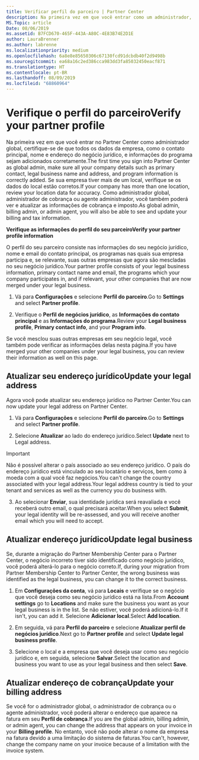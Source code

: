```yaml
---
title: Verificar perfil do parceiro | Partner Center
description: Na primeira vez em que você entrar como um administrador, verifique se os dados de suporte estão corretos, arquive isenções de impostos, se apropriado, e analise as informações de contato em seus perfis.
MS.Topic: article
Date: 08/06/2019
ms.assetid: B7FCD670-465F-443A-A80C-4E83B74E2D1E
author: LauraBrenner
ms.author: labrenne
ms.localizationpriority: medium
ms.openlocfilehash: 6a8e8e85650306c67130fcd91dcbdb40f2d9498b
ms.sourcegitcommit: ea68a16c2ed386cca983dd3fa85032450eacf871
ms.translationtype: HT
ms.contentlocale: pt-BR
ms.lasthandoff: 08/09/2019
ms.locfileid: "68860964"
---
```

# <a name="verify-your-partner-profile"></a><span data-ttu-id="0d4e9-103">Verifique o perfil do parceiro</span><span class="sxs-lookup"><span data-stu-id="0d4e9-103">Verify your partner profile</span></span>

<span data-ttu-id="0d4e9-104">Na primeira vez em que você entrar no Partner Center como administrador global, certifique-se de que todos os dados da empresa, como o contato principal, nome e endereço do negócio jurídico, e informações do programa sejam adicionados corretamente.</span><span class="sxs-lookup"><span data-stu-id="0d4e9-104">The first time you sign into Partner Center as  global admin, make sure all your company details such as primary contact, legal business name and address, and program information is correctly added.</span></span> <span data-ttu-id="0d4e9-105">Se sua empresa tiver mais de um local, verifique se os dados do local estão corretos.</span><span class="sxs-lookup"><span data-stu-id="0d4e9-105">If your company has more than one location, review your location data for accuracy.</span></span> <span data-ttu-id="0d4e9-106">Como administrador global, administrador de cobrança ou agente administrador, você também poderá ver e atualizar as informações de cobrança e imposto.</span><span class="sxs-lookup"><span data-stu-id="0d4e9-106">As global admin, billing admin, or admin agent, you will also be able to see and update your billing and tax information.</span></span> 

<span data-ttu-id="0d4e9-107">**Verifique as informações do perfil do seu parceiro**</span><span class="sxs-lookup"><span data-stu-id="0d4e9-107">**Verify your partner profile information**</span></span>

<span data-ttu-id="0d4e9-108">O perfil do seu parceiro consiste nas informações do seu negócio jurídico, nome e email do contato principal, os programas nas quais sua empresa participa e, se relevante, suas outras empresas que agora são mescladas no seu negócio jurídico.</span><span class="sxs-lookup"><span data-stu-id="0d4e9-108">Your partner profile consists of your legal business information, primary contact name and email, the programs which your company participates in, and if relevant, your other companies that are now merged under your legal business.</span></span>

1.  <span data-ttu-id="0d4e9-109">Vá para **Configurações** e selecione **Perfil do parceiro**.</span><span class="sxs-lookup"><span data-stu-id="0d4e9-109">Go to **Settings** and select **Partner profile**.</span></span>

2.  <span data-ttu-id="0d4e9-110">Verifique o **Perfil de negócios jurídico**, as **Informações do contato principal** e as **Informações do programa**.</span><span class="sxs-lookup"><span data-stu-id="0d4e9-110">Review your **Legal business profile**, **Primary contact info**, and your **Program info**.</span></span>

<span data-ttu-id="0d4e9-111">Se você mesclou suas outras empresas em seu negócio legal, você também pode verificar as informações delas nesta página.</span><span class="sxs-lookup"><span data-stu-id="0d4e9-111">If you have merged your other companies under your legal business, you can review their information as well on this page.</span></span>

## <a name="update-your-legal-address"></a><span data-ttu-id="0d4e9-112">Atualizar seu endereço jurídico</span><span class="sxs-lookup"><span data-stu-id="0d4e9-112">Update your legal address</span></span>

<span data-ttu-id="0d4e9-113">Agora você pode atualizar seu endereço jurídico no Partner Center.</span><span class="sxs-lookup"><span data-stu-id="0d4e9-113">You can now update your legal address on Partner Center.</span></span>

1. <span data-ttu-id="0d4e9-114">Vá para **Configurações** e selecione **Perfil do parceiro**.</span><span class="sxs-lookup"><span data-stu-id="0d4e9-114">Go to **Settings** and select **Partner profile**.</span></span> 

2. <span data-ttu-id="0d4e9-115">Selecione **Atualizar** ao lado do endereço jurídico.</span><span class="sxs-lookup"><span data-stu-id="0d4e9-115">Select **Update** next to Legal address.</span></span> 

>[!Important]
><span data-ttu-id="0d4e9-116">Não é possível alterar o país associado ao seu endereço jurídico. O país do endereço jurídico está vinculado ao seu locatário e serviços, bem como à moeda com a qual você faz negócios.</span><span class="sxs-lookup"><span data-stu-id="0d4e9-116">You can't change the country associated with your legal address.Your legal address country is tied to your tenant and services as well as the currency you do business with.</span></span> 

3. <span data-ttu-id="0d4e9-117">Ao selecionar **Enviar**, sua identidade jurídica será reavaliada e você receberá outro email, o qual precisará aceitar.</span><span class="sxs-lookup"><span data-stu-id="0d4e9-117">When you select **Submit**, your legal identity will be re-assessed, and you will receive another email which you will need to accept.</span></span>

## <a name="update-legal-business"></a><span data-ttu-id="0d4e9-118">Atualizar endereço jurídico</span><span class="sxs-lookup"><span data-stu-id="0d4e9-118">Update legal business</span></span>

<span data-ttu-id="0d4e9-119">Se, durante a migração do Partner Membership Center para o Partner Center, o negócio incorreto tiver sido identificado como negócio jurídico, você poderá alterá-lo para o negócio correto.</span><span class="sxs-lookup"><span data-stu-id="0d4e9-119">If, during your migration from Partner Membership Center to Partner Center, the wrong business was identified as the legal business, you can change it to the correct business.</span></span>

1. <span data-ttu-id="0d4e9-120">Em **Configurações da conta**, vá para **Locais** e verifique se o negócio que você deseja como seu negócio jurídico está na lista.</span><span class="sxs-lookup"><span data-stu-id="0d4e9-120">From **Account settings** go to **Locations** and make sure the business you want as your legal business is in the list.</span></span> <span data-ttu-id="0d4e9-121">Se não estiver, você poderá adicioná-lo.</span><span class="sxs-lookup"><span data-stu-id="0d4e9-121">If it isn't, you can add it.</span></span> <span data-ttu-id="0d4e9-122">Selecione **Adicionar local**.</span><span class="sxs-lookup"><span data-stu-id="0d4e9-122">Select **Add location**.</span></span>

2.  <span data-ttu-id="0d4e9-123">Em seguida, vá para **Perfil do parceiro** e selecione **Atualizar perfil de negócios jurídico**.</span><span class="sxs-lookup"><span data-stu-id="0d4e9-123">Next go to **Partner profile** and select **Update legal business profile**.</span></span>

3.  <span data-ttu-id="0d4e9-124">Selecione o local e a empresa que você deseja usar como seu negócio jurídico e, em seguida, selecione **Salvar**.</span><span class="sxs-lookup"><span data-stu-id="0d4e9-124">Select the location and business you want to use as your legal business and then select **Save**.</span></span>

## <a name="update-your-billing-address"></a><span data-ttu-id="0d4e9-125">Atualizar endereço de cobrança</span><span class="sxs-lookup"><span data-stu-id="0d4e9-125">Update your billing address</span></span>

<span data-ttu-id="0d4e9-126">Se você for o administrador global, o administrador de cobrança ou o agente administrador, você poderá alterar o endereço que aparece na fatura em seu **Perfil de cobrança**.</span><span class="sxs-lookup"><span data-stu-id="0d4e9-126">If you are the global admin, billing admin, or admin agent, you can change the address that appears on your invoice in your **Billing profile**.</span></span> <span data-ttu-id="0d4e9-127">No entanto, você não pode alterar o nome da empresa na fatura devido a uma limitação do sistema de faturas.</span><span class="sxs-lookup"><span data-stu-id="0d4e9-127">You can't, however, change the company name on your invoice because of a limitation with the invoice system.</span></span>

 


